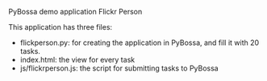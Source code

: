 PyBossa demo application Flickr Person

This application has three files:

*  flickperson.py: for creating the application in PyBossa, and fill it with 20 tasks.
*  index.html: the view for every task
*  js/flickrperson.js: the script for submitting tasks to PyBossa
